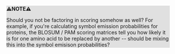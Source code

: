 <div style="margin:2em; background-color: #e0e0e0;">

<strong>⚠️NOTE️️️⚠️</strong>

Should you not be factoring in scoring somehow as well? For example, if you're calculating symbol emission probabilities for proteins, the BLOSUM / PAM scoring matrices tell you how likely it is for one amino acid to be replaced by another -- should be mixing this into the symbol emisison probabilities?
</div>

